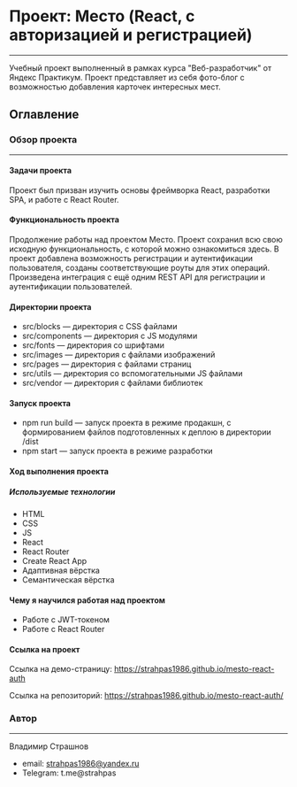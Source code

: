 # Проект: Место (React, с авторизацией и регистрацией)
___

Учебный проект выполненный в рамках курса "Веб-разработчик" от Яндекс Практикум. Проект представляет из себя фото-блог с возможностью добавления карточек интересных мест.

## Оглавление

### Обзор проекта
___
#### Задачи проекта

Проект был призван изучить основы фреймворка React, разработки SPA, и работе с React Router.

#### Функциональность проекта

Продолжение работы над проектом Место. Проект сохранил всю свою исходную функциональность, с которой можно ознакомиться здесь. В проект добавлена возможность регистрации и аутентификации пользователя, созданы соответствующие роуты для этих операций. Произведена интеграция с ещё одним REST API для регистрации и аутентификации пользователей.

#### Директории проекта

* src/blocks — директория с CSS файлами
* src/components — директория с JS модулями
* src/fonts — директория со шрифтами
* src/images — директория с файлами изображений
* src/pages — директория с файлами страниц
* src/utils — директория со вспомогательными JS файлами
* src/vendor — директория с файлами библиотек
#### Запуск проекта
* npm run build — запуск проекта в режиме продакшн, с формированием файлов подготовленных к деплою в директории /dist
* npm start — запуск проекта в режиме разработки

#### Ход выполнения проекта

##### Используемые технологии

* HTML
* CSS
* JS
* React
* React Router
* Create React App
* Адаптивная вёрстка
* Семантическая вёрстка

#### Чему я научился работая над проектом

* Работе с JWT-токеном
* Работе с React Router

#### Ссылка на проект

Ссылка на демо-страницу: https://strahpas1986.github.io/mesto-react-auth

Ссылка на репозиторий: https://strahpas1986.github.io/mesto-react-auth/

### Автор
___

Владимир Страшнов

* email: strahpas1986@yandex.ru
* Telegram: t.me@strahpas



